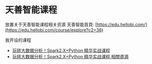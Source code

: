 # 天善智能课程

放置关于天善智能课程相关资源
天善智能首頁: [https://edu.hellobi.com/](https://edu.hellobi.com/course/explore?c2=36)

我开设的课程
* [玩转大数据分析！Spark2.X+Python 精华实战课程](https://edu.hellobi.com/course/222)
* [玩转大数据分析！Spark2.X+Python 精华实战课程 相關資源](https://github.com/bryanyang0528/hellobi/tree/master/pyspark)
